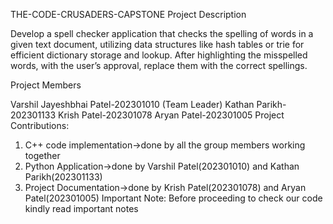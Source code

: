 THE-CODE-CRUSADERS-CAPSTONE
Project Description

Develop a spell checker application that checks the spelling of words in a given text document, utilizing data structures like hash tables or trie for efficient dictionary storage and lookup. After highlighting the misspelled words, with the user’s approval, replace them with the correct spellings.

Project Members

Varshil Jayeshbhai Patel-202301010 (Team Leader)
Kathan Parikh-202301133
Krish Patel-202301078
Aryan Patel-202301005
Project Contributions:

1. C++ code implementation->done by all the group members working together
2. Python Application->done by Varshil Patel(202301010) and Kathan Parikh(202301133)
3. Project Documentation->done by Krish Patel(202301078) and Aryan Patel(202301005)
Important Note: Before proceeding to check our code kindly read important notes
